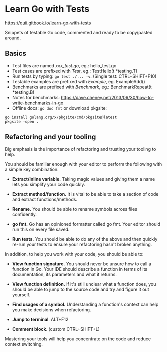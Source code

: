 # Learn Go with Tests

https://quii.gitbook.io/learn-go-with-tests

Snippets of testable Go code, commented and
ready to be copy/pasted around.

## Basics
* Test files are named _xxx_test.go_, eg.: hello_test.go
* Test cases are prefixed with _Test_, eg.: TestHello(t *testing.T) 
* Run tests by typing: `go test ./... -v`. (Single test: CTRL+SHIFT+F10)
* Testable examples are prefixed with _Example_, eg. ExampleAdd()
* Benchmarks are prefixed with _Benchmark_, eg.: BenchmarkRepeat(t *testing.B)
* Notes for benchmarks: https://dave.cheney.net/2013/06/30/how-to-write-benchmarks-in-go
* Offline docs: `go doc fmt` or download pkgsite:
```
go install golang.org/x/pkgsite/cmd/pkgsite@latest
pkgsite -open .
```

## Refactoring and your tooling

Big emphasis is the importance of refactoring and
trusting your tooling to help.

You should be familiar enough with your editor to
perform the following with a simple key combination:
* **Extract/Inline variable.** Taking magic values and 
giving them a name lets you simplify your code quickly.

* **Extract method/function.** It is vital to be able 
to take a section of code and extract functions/methods.

* **Rename.** You should be able to rename symbols 
across files confidently.

* **go fmt.** Go has an opinioned formatter called go fmt.
Your editor should run this on every file saved.

* **Run tests.** You should be able to do any of the above
and then quickly re-run your tests to ensure your
refactoring hasn't broken anything.

In addition, to help you work with your code, you should be able to:

* **View function signature.** You should never be unsure how to 
call a function in Go. Your IDE should describe a function in
terms of its documentation, its parameters and what it returns.

* **View function definition.** If it's still unclear what a
function does, you should be able to jump to the source code and
try and figure it out yourself.

* **Find usages of a symbol.** Understanding a function's
context can help you make decisions when refactoring.

* **Jump to terminal**. ALT+F12

* **Comment block**. (custom CTRL+SHIFT+L)

Mastering your tools will help you concentrate on the code and reduce context switching.
